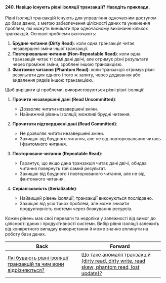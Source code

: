 #### 240. Навіщо існують рівні ізоляції транзакції? Наведіть приклади.

Рівні ізоляції транзакцій існують для управління одночасним доступом до бази даних, з метою забезпечення цілісності даних та уникнення проблем, які можуть виникати при одночасному виконанні кількох транзакцій. Основні проблеми включають:

1. **Брудне читання (Dirty Read)**: коли одна транзакція читає незавершені зміни іншої транзакції.
2. **Повторювальне читання (Non-Repeatable Read)**: коли одна транзакція читає ті самі дані двічі, але отримує різні результати через проміжні зміни, зроблені іншою транзакцією.
3. **Фантомне читання (Phantom Read)**: коли транзакція отримує різні результати для одного і того ж запиту, через додавання або видалення рядків іншою транзакцією.

Щоб вирішити ці проблеми, використовуються різні рівні ізоляції:

1. **Прочити незавершені дані (Read Uncommitted)**:
   - Дозволяє читати незавершені зміни.
   - Найнижчий рівень ізоляції; можливі брудні читання.

2. **Прочитати підтверджені дані (Read Committed)**:
   - Не дозволяє читати незавершені зміни.
   - Захищає від брудного читання, але не від повторювальних читань і фантомного читання.

3. **Повторюване читання (Repeatable Read)**:
   - Гарантує, що якщо дана транзакція читає дані двічі, обидва читання повернуть той самий результат.
   - Захищає від брудного і повторюваного читання, але не від фантомного читання.

4. **Серіалізовність (Serializable)**:
   - Найвищий рівень ізоляції; транзакції виконуються послідовно.
   - Захищає від усіх трьох проблем, але може знизити продуктивність системи через блокування ресурсів.

Кожен рівень має свої переваги та недоліки у залежності від вимог до цілісності даних і продуктивності системи. Вибір рівня ізоляції залежить від конкретного випадку використання й може значно вплинути на роботу бази даних.

| Back | Forward |
|---|---|
| [Які бувають рівні ізоляції транзакцій та чим вони відрізняються?](/ua/senior/database/what-are-the-levels-of-transaction-isolation-and-how-do-they-differ.md)  | [Що таке аномалії транзакцій (dirty read, dirty write, read skew, phantom read, lost update)?](/ua/senior/database/what-are-transaction-anomalies-dirty-read-dirty-write-read-skew-phantom-read-lost-update.md) |